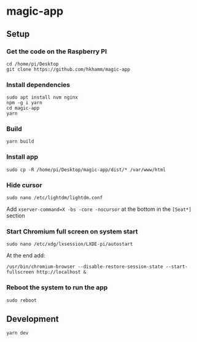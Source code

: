 # magic-app

## Setup

### Get the code on the Raspberry PI

```shell
cd /home/pi/Desktop
git clone https://github.com/hkhamm/magic-app
```

### Install dependencies

```shell
sudo apt install nvm nginx
npm -g i yarn
cd magic-app
yarn
```

### Build

```shell
yarn build
```

### Install app

```shell
sudo cp -R /home/pi/Desktop/magic-app/dist/* /var/www/html
```

### Hide cursor

```shell
sudo nano /etc/lightdm/lightdm.conf
```

Add `xserver-command=X -bs -core -nocursor` at the bottom in the `[Seat*]` section

### Start Chromium full screen on system start

```shell
sudo nano /etc/xdg/lxsession/LXDE-pi/autostart
```

At the end add:

```
/usr/bin/chromium-browser --disable-restore-session-state --start-fullscreen http://localhost &
```

### Reboot the system to run the app

```
sudo reboot
```

## Development

```
yarn dev
```
